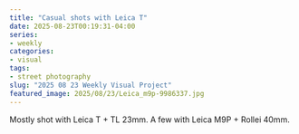 ```yaml
---
title: "Casual shots with Leica T"
date: 2025-08-23T00:19:31-04:00
series:
- weekly
categories:
- visual
tags:
- street photography
slug: "2025 08 23 Weekly Visual Project"
featured_image: 2025/08/23/Leica_m9p-9986337.jpg
---
```


Mostly shot with Leica T + TL 23mm.
A few with Leica M9P + Rollei 40mm.
<!--more-->
<!--toc-->
